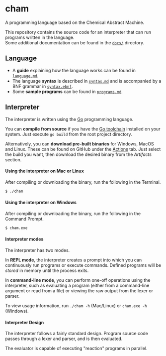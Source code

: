 # cham

A programming language based on the Chemical Abstract Machine.

This repository contains the source code for an interpreter that can run programs written in the language.   
Some additional documentation can be found in the [`docs/`](docs/) directory.

## Language

* A **guide** explaining how the language works can be found in [`language.md`](docs/language.md).
* The language **syntax** is described in [`syntax.md`](docs/syntax.md) and is accompanied by a BNF grammar in [`syntax.ebnf`](docs/syntax.ebnf).
* Some **sample programs** can be found in [`programs.md`](docs/programs.md).

## Interpreter

The interpreter is written using the [Go](https://golang.org/) programming language.

You can **compile from source** if you have the [Go toolchain](https://golang.org/doc/install) installed on your system. Just execute `go build` from the root project directory.

Alternatively, you can **download pre-built binaries** for Windows, MacOS and Linux. These can be found on GitHub under the [Actions](https://github.com/howden/cham/actions) tab. Just select the build you want, then download the desired binary from the *Artifacts* section.

#### Using the interpreter on Mac or Linux

After compiling or downloading the binary, run the following in the Terminal.

```bash
$ ./cham
```

#### Using the interpreter on Windows

After compiling or downloading the binary, run the following in the Command Prompt.

```bash
$ cham.exe
```

#### Interpreter modes

The interpreter has two modes.

In **REPL mode**, the interpreter creates a prompt into which you can continuously run programs or execute commands. Defined programs will be *stored* in memory until the process exits.

In **command-line mode**, you can perform one-off operations using the interpreter, such as evaluating a program (either from a command-line argument or read from a file) or viewing the raw output from the lexer or parser.

To view usage information, run `./cham -h` (Mac/Linux) or `cham.exe -h` (Windows).

#### Interpreter Design

The interpreter follows a fairly standard design. Program source code passes through a lexer and parser, and is then evaluated.

The evaluator is capable of executing "reaction" programs in parallel.
